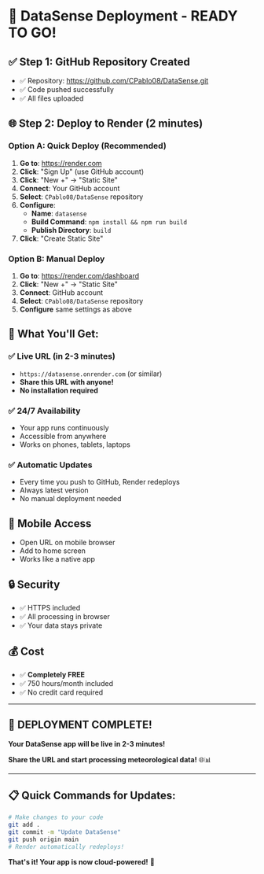 # 🚀 **DataSense Deployment - READY TO GO!**

## ✅ **Step 1: GitHub Repository Created**
- ✅ Repository: https://github.com/CPablo08/DataSense.git
- ✅ Code pushed successfully
- ✅ All files uploaded

## 🌐 **Step 2: Deploy to Render (2 minutes)**

### **Option A: Quick Deploy (Recommended)**
1. **Go to**: https://render.com
2. **Click**: "Sign Up" (use GitHub account)
3. **Click**: "New +" → "Static Site"
4. **Connect**: Your GitHub account
5. **Select**: `CPablo08/DataSense` repository
6. **Configure**:
   - **Name**: `datasense`
   - **Build Command**: `npm install && npm run build`
   - **Publish Directory**: `build`
7. **Click**: "Create Static Site"

### **Option B: Manual Deploy**
1. **Go to**: https://render.com/dashboard
2. **Click**: "New +" → "Static Site"
3. **Connect**: GitHub account
4. **Select**: `CPablo08/DataSense` repository
5. **Configure** same settings as above

## 🎯 **What You'll Get:**

### ✅ **Live URL** (in 2-3 minutes)
- `https://datasense.onrender.com` (or similar)
- **Share this URL with anyone!**
- **No installation required**

### ✅ **24/7 Availability**
- Your app runs continuously
- Accessible from anywhere
- Works on phones, tablets, laptops

### ✅ **Automatic Updates**
- Every time you push to GitHub, Render redeploys
- Always latest version
- No manual deployment needed

## 📱 **Mobile Access**
- Open URL on mobile browser
- Add to home screen
- Works like a native app

## 🔒 **Security**
- ✅ HTTPS included
- ✅ All processing in browser
- ✅ Your data stays private

## 💰 **Cost**
- ✅ **Completely FREE**
- ✅ 750 hours/month included
- ✅ No credit card required

---

## 🎉 **DEPLOYMENT COMPLETE!**

**Your DataSense app will be live in 2-3 minutes!**

**Share the URL and start processing meteorological data!** 🌐📊

---

## 📋 **Quick Commands for Updates:**

```bash
# Make changes to your code
git add .
git commit -m "Update DataSense"
git push origin main
# Render automatically redeploys!
```

**That's it! Your app is now cloud-powered!** 🚀 